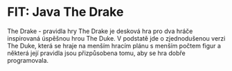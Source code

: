 # FIT: Java The Drake

The Drake - pravidla hry The Drake je desková hra pro dva hráče inspirovaná úspěšnou hrou The Duke. V podstatě jde o zjednodušenou verzi The Duke, která se hraje na menším hracím plánu s menším počtem figur a některá její pravidla jsou přizpůsobena tomu, aby se hra dobře programovala.
